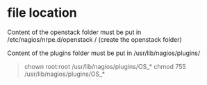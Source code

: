 # file location
Content of the openstack folder must be put in /etc/nagios/nrpe.d/openstack /           (create the openstack folder)

Content of the plugins folder must be put in /usr/lib/nagios/plugins/

> chown root:root /usr/lib/nagios/plugins/OS_*
> chmod 755 /usr/lib/nagios/plugins/OS_*

